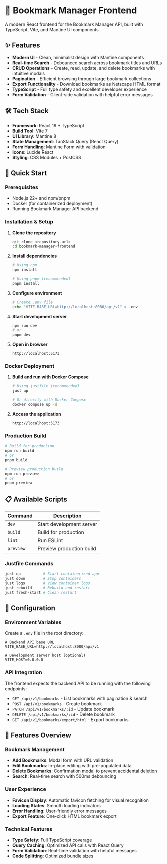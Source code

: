 # 📱 Bookmark Manager Frontend

A modern React frontend for the Bookmark Manager API, built with TypeScript, Vite, and Mantine UI components.

## ✨ Features

- **Modern UI** - Clean, minimalist design with Mantine components
- **Real-time Search** - Debounced search across bookmark titles and URLs
- **CRUD Operations** - Create, read, update, and delete bookmarks with intuitive modals
- **Pagination** - Efficient browsing through large bookmark collections
- **Export Functionality** - Download bookmarks as Netscape HTML format
- **TypeScript** - Full type safety and excellent developer experience
- **Form Validation** - Client-side validation with helpful error messages

## 🛠 Tech Stack

- **Framework**: React 19 + TypeScript
- **Build Tool**: Vite 7
- **UI Library**: Mantine 8
- **State Management**: TanStack Query (React Query)
- **Form Handling**: Mantine Form with validation
- **Icons**: Lucide React
- **Styling**: CSS Modules + PostCSS

## 🚀 Quick Start

### Prerequisites

- Node.js 22+ and npm/pnpm
- Docker (for containerized deployment)
- Running Bookmark Manager API backend

### Installation & Setup

1. **Clone the repository**

   ```bash
   git clone <repository-url>
   cd bookmark-manager-frontend
   ```

2. **Install dependencies**

   ```bash
   # Using npm
   npm install

   # Using pnpm (recommended)
   pnpm install
   ```

3. **Configure environment**

   ```bash
   # Create .env file
   echo "VITE_BASE_URL=http://localhost:8080/api/v1" > .env
   ```

4. **Start development server**

   ```bash
   npm run dev
   # or
   pnpm dev
   ```

5. **Open in browser**
   ```
   http://localhost:5173
   ```

### Docker Deployment

1. **Build and run with Docker Compose**

   ```bash
   # Using justfile (recommended)
   just up

   # Or directly with Docker Compose
   docker compose up -d
   ```

2. **Access the application**
   ```
   http://localhost:5173
   ```

### Production Build

```bash
# Build for production
npm run build
# or
pnpm build

# Preview production build
npm run preview
# or
pnpm preview
```

## 📋 Available Scripts

| Command   | Description              |
| --------- | ------------------------ |
| `dev`     | Start development server |
| `build`   | Build for production     |
| `lint`    | Run ESLint               |
| `preview` | Preview production build |

### Justfile Commands

```bash
just up          # Start containerized app
just down        # Stop containers
just logs        # View container logs
just rebuild     # Rebuild and restart
just fresh-start # Clean restart
```

## 🔧 Configuration

### Environment Variables

Create a `.env` file in the root directory:

```env
# Backend API base URL
VITE_BASE_URL=http://localhost:8080/api/v1

# Development server host (optional)
VITE_HOST=0.0.0.0
```

### API Integration

The frontend expects the backend API to be running with the following endpoints:

- `GET /api/v1/bookmarks` - List bookmarks with pagination & search
- `POST /api/v1/bookmarks` - Create bookmark
- `PATCH /api/v1/bookmarks/:id` - Update bookmark
- `DELETE /api/v1/bookmarks/:id` - Delete bookmark
- `GET /api/v1/bookmarks/export/html` - Export bookmarks

## 🎨 Features Overview

### Bookmark Management

- **Add Bookmarks**: Modal form with URL validation
- **Edit Bookmarks**: In-place editing with pre-populated data
- **Delete Bookmarks**: Confirmation modal to prevent accidental deletion
- **Search**: Real-time search with 500ms debouncing

### User Experience

- **Favicon Display**: Automatic favicon fetching for visual recognition
- **Loading States**: Smooth loading indicators
- **Error Handling**: User-friendly error messages
- **Export Feature**: One-click HTML bookmark export

### Technical Features

- **Type Safety**: Full TypeScript coverage
- **Query Caching**: Optimized API calls with React Query
- **Form Validation**: Real-time validation with helpful messages
- **Code Splitting**: Optimized bundle sizes
